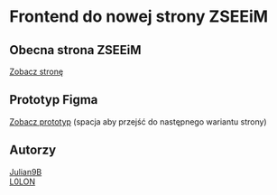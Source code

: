 # Frontend do nowej strony ZSEEiM

## Obecna strona ZSEEiM

[Zobacz stronę](https://zseeim.edu.pl/)

## Prototyp Figma

[Zobacz prototyp](https://www.figma.com/proto/2JfnEbqCSngBNmwLVMs89w/ZSEEIM---frontend?node-id=73-2&p=f&t=b14youJPkA3nmA0x-1&scaling=min-zoom&content-scaling=fixed&page-id=0%3A1&starting-point-node-id=73%3A2)
(spacja aby przejść do następnego wariantu strony)

## Autorzy

[Julian9B](https://github.com/Julian9B)  
[L0LON](https://github.com/L0LON)
